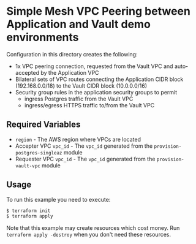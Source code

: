 # Simple Mesh VPC Peering between Application and Vault demo environments

Configuration in this directory creates the following:

- 1x VPC peering connection, requested from the Vault VPC and auto-accepted by the Application VPC
- Bilateral sets of VPC routes connecting the Application CIDR block (192.168.0.0/18) to the Vault CIDR block (10.0.0.0/16)
- Security group rules in the application security groups to permit 
    - ingress Postgres traffic from the Vault VPC
    - ingress/egress HTTPS traffic to/from the Vault VPC

## Required Variables

- `region` - The AWS region where VPCs are located
- Accepter VPC `vpc_id` - The `vpc_id` generated from the `provision-postgres-singleaz` module
- Requester VPC `vpc_id` - The `vpc_id` generated from the `provision-vault-vpc` module

## Usage

To run this example you need to execute:

```bash
$ terraform init
$ terraform apply
```

Note that this example may create resources which cost money. Run `terraform apply -destroy` when you don't need these resources.